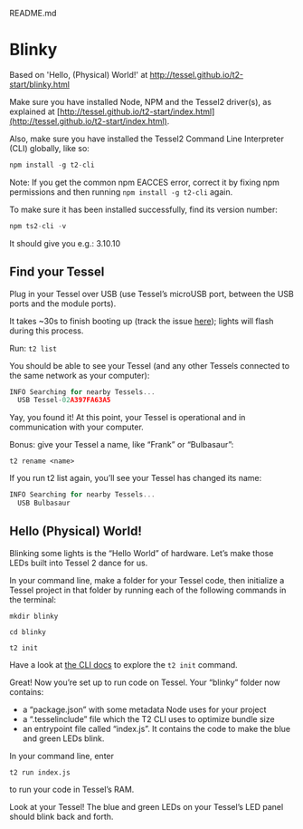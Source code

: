 README.md

# Blinky

Based on 'Hello, (Physical) World!' at http://tessel.github.io/t2-start/blinky.html

Make sure you have installed Node, NPM and the Tessel2 driver(s), as explained at [http://tessel.github.io/t2-start/index.html](http://tessel.github.io/t2-start/index.html).

Also, make sure you have installed the Tessel2 Command Line Interpreter (CLI) globally, like so:

```javascript
npm install -g t2-cli
```

Note: If you get the common npm EACCES error, correct it by fixing npm permissions and then running ```npm install -g t2-cli``` again.

To make sure it has been installed successfully, find its version number:

```javascript
npm ts2-cli -v
```

It should give you e.g.: 3.10.10

## Find your Tessel

Plug in your Tessel over USB (use Tessel’s microUSB port, between the USB ports and the module ports).

It takes ~30s to finish booting up (track the issue [here](https://github.com/tessel/t2-firmware/issues/117)); lights will flash during this process.

Run: ```t2 list```

You should be able to see your Tessel (and any other Tessels connected to the same network as your computer):

```javascript
INFO Searching for nearby Tessels...
  USB Tessel-02A397FA63A5
```

Yay, you found it! At this point, your Tessel is operational and in communication with your computer.

Bonus: give your Tessel a name, like “Frank” or “Bulbasaur”:

```t2 rename <name>```

If you run t2 list again, you’ll see your Tessel has changed its name:

```javascript
INFO Searching for nearby Tessels...
  USB Bulbasaur
```

## Hello (Physical) World!

Blinking some lights is the “Hello World” of hardware. Let’s make those LEDs built into Tessel 2 dance for us.

In your command line, make a folder for your Tessel code, then initialize a Tessel project in that folder by running each of the following commands in the terminal:

```mkdir blinky```

```cd blinky```

```t2 init```

Have a look at [the CLI docs](https://tessel.gitbooks.io/t2-docs/content/API/CLI.html#starting-projects) to explore the ```t2 init``` command.

Great! Now you’re set up to run code on Tessel. Your “blinky” folder now contains:

- a “package.json” with some metadata Node uses for your project
- a “.tesselinclude” file which the T2 CLI uses to optimize bundle size
- an entrypoint file called “index.js”. It contains the code to make the blue and green LEDs blink.

In your command line, enter

```t2 run index.js```

to run your code in Tessel’s RAM.

Look at your Tessel! The blue and green LEDs on your Tessel’s LED panel should blink back and forth.


